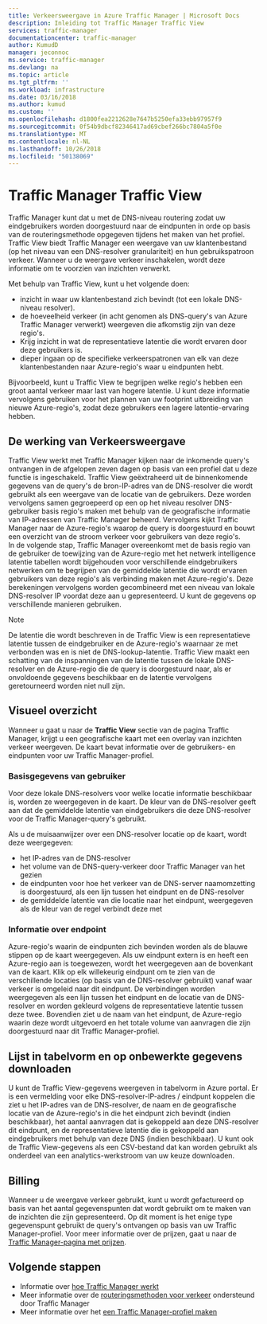 ```yaml
---
title: Verkeersweergave in Azure Traffic Manager | Microsoft Docs
description: Inleiding tot Traffic Manager Traffic View
services: traffic-manager
documentationcenter: traffic-manager
author: KumudD
manager: jeconnoc
ms.service: traffic-manager
ms.devlang: na
ms.topic: article
ms.tgt_pltfrm: ''
ms.workload: infrastructure
ms.date: 03/16/2018
ms.author: kumud
ms.custom: ''
ms.openlocfilehash: d1800fea2212628e7647b5250efa33ebb97957f9
ms.sourcegitcommit: 0f54b9dbcf82346417ad69cbef266bc7804a5f0e
ms.translationtype: MT
ms.contentlocale: nl-NL
ms.lasthandoff: 10/26/2018
ms.locfileid: "50138069"
---
```

# <a name="traffic-manager-traffic-view"></a>Traffic Manager Traffic View

Traffic Manager kunt dat u met de DNS-niveau routering zodat uw eindgebruikers worden doorgestuurd naar de eindpunten in orde op basis van de routeringsmethode opgegeven tijdens het maken van het profiel. Traffic View biedt Traffic Manager een weergave van uw klantenbestand (op het niveau van een DNS-resolver granulariteit) en hun gebruikspatroon verkeer. Wanneer u de weergave verkeer inschakelen, wordt deze informatie om te voorzien van inzichten verwerkt. 

Met behulp van Traffic View, kunt u het volgende doen:
- inzicht in waar uw klantenbestand zich bevindt (tot een lokale DNS-niveau resolver).
- de hoeveelheid verkeer (in acht genomen als DNS-query's van Azure Traffic Manager verwerkt) weergeven die afkomstig zijn van deze regio's.
- Krijg inzicht in wat de representatieve latentie die wordt ervaren door deze gebruikers is.
- dieper ingaan op de specifieke verkeerspatronen van elk van deze klantenbestanden naar Azure-regio's waar u eindpunten hebt. 

Bijvoorbeeld, kunt u Traffic View te begrijpen welke regio's hebben een groot aantal verkeer maar last van hogere latentie. U kunt deze informatie vervolgens gebruiken voor het plannen van uw footprint uitbreiding van nieuwe Azure-regio's, zodat deze gebruikers een lagere latentie-ervaring hebben.

## <a name="how-traffic-view-works"></a>De werking van Verkeersweergave

Traffic View werkt met Traffic Manager kijken naar de inkomende query's ontvangen in de afgelopen zeven dagen op basis van een profiel dat u deze functie is ingeschakeld. Traffic View geëxtraheerd uit de binnenkomende gegevens van de query's de bron-IP-adres van de DNS-resolver die wordt gebruikt als een weergave van de locatie van de gebruikers. Deze worden vervolgens samen gegroepeerd op een op het niveau resolver DNS-gebruiker basis regio's maken met behulp van de geografische informatie van IP-adressen van Traffic Manager beheerd. Vervolgens kijkt Traffic Manager naar de Azure-regio's waarop de query is doorgestuurd en bouwt een overzicht van de stroom verkeer voor gebruikers van deze regio's.  
In de volgende stap, Traffic Manager overeenkomt met de basis regio van de gebruiker de toewijzing van de Azure-regio met het netwerk intelligence latentie tabellen wordt bijgehouden voor verschillende eindgebruikers netwerken om te begrijpen van de gemiddelde latentie die wordt ervaren gebruikers van deze regio's als verbinding maken met Azure-regio's. Deze berekeningen vervolgens worden gecombineerd met een niveau van lokale DNS-resolver IP voordat deze aan u gepresenteerd. U kunt de gegevens op verschillende manieren gebruiken.

>[!NOTE]
>De latentie die wordt beschreven in de Traffic View is een representatieve latentie tussen de eindgebruiker en de Azure-regio's waarnaar ze met verbonden was en is niet de DNS-lookup-latentie. Traffic View maakt een schatting van de inspanningen van de latentie tussen de lokale DNS-resolver en de Azure-regio die de query is doorgestuurd naar, als er onvoldoende gegevens beschikbaar en de latentie vervolgens geretourneerd worden niet null zijn. 

## <a name="visual-overview"></a>Visueel overzicht

Wanneer u gaat u naar de **Traffic View** sectie van de pagina Traffic Manager, krijgt u een geografische kaart met een overlay van inzichten verkeer weergeven. De kaart bevat informatie over de gebruikers- en eindpunten voor uw Traffic Manager-profiel.

### <a name="user-base-information"></a>Basisgegevens van gebruiker

Voor deze lokale DNS-resolvers voor welke locatie informatie beschikbaar is, worden ze weergegeven in de kaart. De kleur van de DNS-resolver geeft aan dat de gemiddelde latentie van eindgebruikers die deze DNS-resolver voor de Traffic Manager-query's gebruikt.

Als u de muisaanwijzer over een DNS-resolver locatie op de kaart, wordt deze weergegeven:
- het IP-adres van de DNS-resolver
- het volume van de DNS-query-verkeer door Traffic Manager van het gezien
- de eindpunten voor hoe het verkeer van de DNS-server naamomzetting is doorgestuurd, als een lijn tussen het eindpunt en de DNS-resolver 
- de gemiddelde latentie van die locatie naar het eindpunt, weergegeven als de kleur van de regel verbindt deze met

### <a name="endpoint-information"></a>Informatie over endpoint

Azure-regio's waarin de eindpunten zich bevinden worden als de blauwe stippen op de kaart weergegeven. Als uw eindpunt extern is en heeft een Azure-regio aan is toegewezen, wordt het weergegeven aan de bovenkant van de kaart. Klik op elk willekeurig eindpunt om te zien van de verschillende locaties (op basis van de DNS-resolver gebruikt) vanaf waar verkeer is omgeleid naar dit eindpunt. De verbindingen worden weergegeven als een lijn tussen het eindpunt en de locatie van de DNS-resolver en worden gekleurd volgens de representatieve latentie tussen deze twee. Bovendien ziet u de naam van het eindpunt, de Azure-regio waarin deze wordt uitgevoerd en het totale volume van aanvragen die zijn doorgestuurd naar dit Traffic Manager-profiel.


## <a name="tabular-listing-and-raw-data-download"></a>Lijst in tabelvorm en op onbewerkte gegevens downloaden

U kunt de Traffic View-gegevens weergeven in tabelvorm in Azure portal. Er is een vermelding voor elke DNS-resolver-IP-adres / eindpunt koppelen die ziet u het IP-adres van de DNS-resolver, de naam en de geografische locatie van de Azure-regio's in die het eindpunt zich bevindt (indien beschikbaar), het aantal aanvragen dat is gekoppeld aan deze DNS-resolver dit eindpunt, en de representatieve latentie die is gekoppeld aan eindgebruikers met behulp van deze DNS (indien beschikbaar). U kunt ook de Traffic View-gegevens als een CSV-bestand dat kan worden gebruikt als onderdeel van een analytics-werkstroom van uw keuze downloaden.

## <a name="billing"></a>Billing

Wanneer u de weergave verkeer gebruikt, kunt u wordt gefactureerd op basis van het aantal gegevenspunten dat wordt gebruikt om te maken van de inzichten die zijn gepresenteerd. Op dit moment is het enige type gegevenspunt gebruikt de query's ontvangen op basis van uw Traffic Manager-profiel. Voor meer informatie over de prijzen, gaat u naar de [Traffic Manager-pagina met prijzen](https://azure.microsoft.com/pricing/details/traffic-manager/).


## <a name="next-steps"></a>Volgende stappen

- Informatie over [hoe Traffic Manager werkt](traffic-manager-overview.md)
- Meer informatie over de [routeringsmethoden voor verkeer](traffic-manager-routing-methods.md) ondersteund door Traffic Manager
- Meer informatie over het [een Traffic Manager-profiel maken](traffic-manager-create-profile.md)

